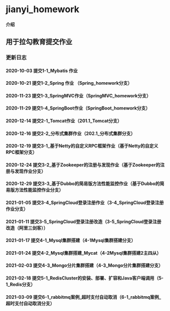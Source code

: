 # jianyi_homework

#### 介绍
## 用于拉勾教育提交作业

### 更新日志

#### 2020-10-03 提交1-1_Mybatis 作业

#### 2020-10-21 提交1-2_Spring 作业 （Spring_homework分支）

#### 2020-11-23 提交1-3_SpringMVC作业（SpringMVC_homework分支）

#### 2020-11-29 提交1-4_SpringBoot作业（SpringBoot_homework分支）

#### 2020-12-14 提交2-1_Tomcat作业（201.1_Tomcat分支）

#### 2020-12-16 提交2-2_分布式集群作业（202.1_分布式集群分支）

#### 2020-12-19 提交3-1_基于Netty的自定义RPC框架作业（基于Netty的自定义RPC框架分支）

#### 2020-12-24 提交3-2_基于Zookeeper的注册与发现作业（基于Zookeeper的注册与发现作业分支）

#### 2020-12-29 提交3-3_基于Dubbo的简易版方法性能监控作业（基于Dubbo的简易版方法性能监控作业分支）

#### 2021-01-05 提交3-4_SpringCloud登录注册作业（3-4_SpringCloud登录注册作业分支）

#### 2021-01-11 提交3-5_SpringCloud登录注册改造（3-5_SpringCloud登录注册改造（阿里三剑客））

#### 2021-01-17 提交4-1_Mysql集群搭建（4-1Mysql集群搭建分支）

#### 2021-01-24 提交4-2_Mysql集群搭建_Mycat（4-2Mysql集群搭建2主四从）

#### 2021-02-03 提交4-3_Mongo分片集群搭建（4-3_Mongo分片集群搭建分支）

#### 2021-02-18 提交5-1_RedisCluster的安装、部署、扩容和Java客户端调用（5-1_Redis分支）

#### 2021-03-09 提交6-1_rabbitmq案例_超时支付自动取消（6-1_rabbitmq案例_超时支付自动取消分支）
